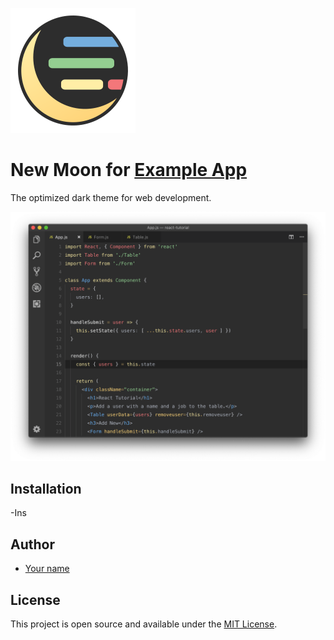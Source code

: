 ![Logo](new-moon-logo.svg)

# New Moon for [Example App](https://example.com)

The optimized dark theme for web development.

![Screenshot](screenshot.png)

## Installation

-Ins

## Author

- [Your name](https://www.example.com)

## License

This project is open source and available under the [MIT License](LICENSE).
